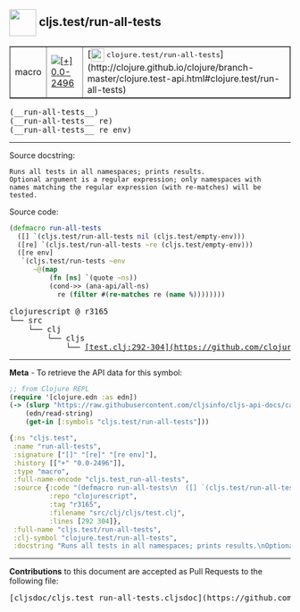 ## <img width="48px" valign="middle" src="http://i.imgur.com/Hi20huC.png"> cljs.test/run-all-tests

 <table border="1">
<tr>

<td>macro</td>
<td><a href="https://github.com/cljsinfo/cljs-api-docs/tree/0.0-2496"><img valign="middle" alt="[+] 0.0-2496" src="https://img.shields.io/badge/+-0.0--2496-lightgrey.svg"></a> </td>
<td>
[<img height="24px" valign="middle" src="http://i.imgur.com/1GjPKvB.png"> <samp>clojure.test/run-all-tests</samp>](http://clojure.github.io/clojure/branch-master/clojure.test-api.html#clojure.test/run-all-tests)
</td>
</tr>
</table>

 <samp>
(__run-all-tests__)<br>
</samp>
 <samp>
(__run-all-tests__ re)<br>
</samp>
 <samp>
(__run-all-tests__ re env)<br>
</samp>

---




Source docstring:

```
Runs all tests in all namespaces; prints results.
Optional argument is a regular expression; only namespaces with
names matching the regular expression (with re-matches) will be
tested.
```

Source code:

```clj
(defmacro run-all-tests
  ([] `(cljs.test/run-all-tests nil (cljs.test/empty-env)))
  ([re] `(cljs.test/run-all-tests ~re (cljs.test/empty-env)))
  ([re env]
   `(cljs.test/run-tests ~env
      ~@(map
          (fn [ns] `(quote ~ns))
          (cond->> (ana-api/all-ns)
            re (filter #(re-matches re (name %))))))))
```

 <pre>
clojurescript @ r3165
└── src
    └── clj
        └── cljs
            └── <ins>[test.clj:292-304](https://github.com/clojure/clojurescript/blob/r3165/src/clj/cljs/test.clj#L292-L304)</ins>
</pre>


---

__Meta__ - To retrieve the API data for this symbol:

```clj
;; from Clojure REPL
(require '[clojure.edn :as edn])
(-> (slurp "https://raw.githubusercontent.com/cljsinfo/cljs-api-docs/catalog/cljs-api.edn")
    (edn/read-string)
    (get-in [:symbols "cljs.test/run-all-tests"]))
```

```clj
{:ns "cljs.test",
 :name "run-all-tests",
 :signature ["[]" "[re]" "[re env]"],
 :history [["+" "0.0-2496"]],
 :type "macro",
 :full-name-encode "cljs.test_run-all-tests",
 :source {:code "(defmacro run-all-tests\n  ([] `(cljs.test/run-all-tests nil (cljs.test/empty-env)))\n  ([re] `(cljs.test/run-all-tests ~re (cljs.test/empty-env)))\n  ([re env]\n   `(cljs.test/run-tests ~env\n      ~@(map\n          (fn [ns] `(quote ~ns))\n          (cond->> (ana-api/all-ns)\n            re (filter #(re-matches re (name %))))))))",
          :repo "clojurescript",
          :tag "r3165",
          :filename "src/clj/cljs/test.clj",
          :lines [292 304]},
 :full-name "cljs.test/run-all-tests",
 :clj-symbol "clojure.test/run-all-tests",
 :docstring "Runs all tests in all namespaces; prints results.\nOptional argument is a regular expression; only namespaces with\nnames matching the regular expression (with re-matches) will be\ntested."}

```

---

__Contributions__ to this document are accepted as Pull Requests to the following file:

 <pre>
[cljsdoc/cljs.test_run-all-tests.cljsdoc](https://github.com/cljsinfo/cljs-api-docs/blob/master/cljsdoc/cljs.test_run-all-tests.cljsdoc)
</pre>

